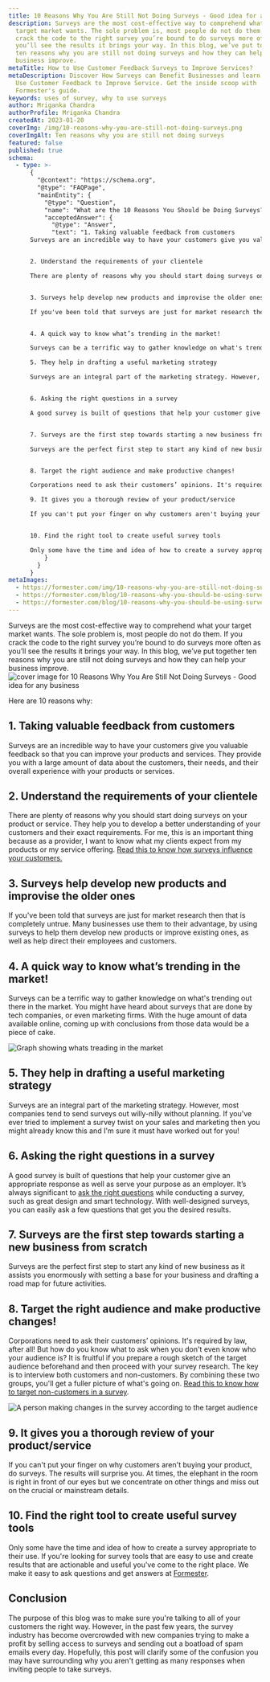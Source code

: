 ```yaml
---
title: 10 Reasons Why You Are Still Not Doing Surveys - Good idea for any business
description: Surveys are the most cost-effective way to comprehend what your
  target market wants. The sole problem is, most people do not do them. If you
  crack the code to the right survey you’re bound to do surveys more often as
  you’ll see the results it brings your way. In this blog, we’ve put together
  ten reasons why you are still not doing surveys and how they can help your
  business improve.
metaTitle: How to Use Customer Feedback Surveys to Improve Services?
metaDescription: Discover How Surveys can Benefit Businesses and learn How to
  Use Customer Feedback to Improve Service. Get the inside scoop with
  Formester's guide.
keywords: uses of survey, why to use surveys
author: Mriganka Chandra
authorProfile: Mriganka Chandra
createdAt: 2023-01-20
coverImg: /img/10-reasons-why-you-are-still-not-doing-surveys.png
coverImgAlt: Ten reasons why you are still not doing surveys
featured: false
published: true
schema:
  - type: >-
      {
        "@context": "https://schema.org",
        "@type": "FAQPage",
        "mainEntity": {
          "@type": "Question",
          "name": "What are the 10 Reasons You Should be Doing Surveys?",
          "acceptedAnswer": {
            "@type": "Answer",
            "text": "1. Taking valuable feedback from customers
      Surveys are an incredible way to have your customers give you valuable feedback so that you can improve your products and services. They provide you with a large amount of data about the customers, their needs, and their overall experience with your products or services.


      2. Understand the requirements of your clientele 

      There are plenty of reasons why you should start doing surveys on your product or service. They help you to develop a better understanding of your customers and their exact requirements. For me, this is an important thing because as a provider, I want to know what my clients expect from my products or my service offering. 


      3. Surveys help develop new products and improvise the older ones

      If you've been told that surveys are just for market research then that is completely untrue. Many businesses use them to their advantage, by using surveys to help them develop new products or improve existing ones, as well as help direct their employees and customers.


      4. A quick way to know what’s trending in the market!

      Surveys can be a terrific way to gather knowledge on what's trending out there in the market. You might have heard about surveys that are done by tech companies, or even marketing firms. With the huge amount of data available online, coming up with conclusions from those data would be a piece of cake.

      5. They help in drafting a useful marketing strategy 

      Surveys are an integral part of the marketing strategy. However, most companies tend to send surveys out willy-nilly without planning. If you've ever tried to implement a survey twist on your sales and marketing then you might already know this and I'm sure it must have worked out for you!


      6. Asking the right questions in a survey

      A good survey is built of questions that help your customer give an appropriate response as well as serve your purpose as an employer. It’s always significant to ask the right questions while conducting a survey, such as great design and smart technology. With well-designed surveys, you can easily ask a few questions that get you the desired results.


      7. Surveys are the first step towards starting a new business from scratch 

      Surveys are the perfect first step to start any kind of new business as it assists you enormously with setting a base for your business and drafting a road map for future activities.


      8. Target the right audience and make productive changes! 

      Corporations need to ask their customers’ opinions. It's required by law, after all! But how do you know what to ask when you don't even know who your audience is? It is fruitful if you prepare a rough sketch of the target audience beforehand and then proceed with your survey research. The key is to interview both customers and non-customers. By combining these two groups, you'll get a fuller picture of what's going on.

      9. It gives you a thorough review of your product/service 

      If you can't put your finger on why customers aren't buying your product, do surveys. The results will surprise you. At times, the elephant in the room is right in front of our eyes but we concentrate on other things and miss out on the crucial or mainstream details.


      10. Find the right tool to create useful survey tools

      Only some have the time and idea of how to create a survey appropriate to their use. If you're looking for survey tools that are easy to use and create results that are actionable and useful you've come to the right place."
          }
        }
      }
metaImages:
  - https://formester.com/img/10-reasons-why-you-are-still-not-doing-surveys.png
  - https://formester.com/blog/10-reasons-why-you-should-be-using-surveys/a-quick-way-to-know-what-trending-in-the-market.png"
  - https://formester.com/blog/10-reasons-why-you-should-be-using-surveys/target-the-right-audience-and-make-productive-changes.png
---
```


Surveys are the most cost-effective way to comprehend what your target market wants. The sole problem is, most people do not do them. If you crack the code to the right survey you’re bound to do surveys more often as you’ll see the results it brings your way. In this blog, we’ve put together ten reasons why you are still not doing surveys and how they can help your business improve.
![cover image for 10 Reasons Why You Are Still Not Doing Surveys - Good idea for any business](/img/10-reasons-why-you-are-still-not-doing-surveys.png "cover image for 10 Reasons Why You Are Still Not Doing Surveys - Good idea for any business")

Here are 10 reasons why:


## 1. Taking valuable feedback from customers

Surveys are an incredible way to have your customers give you valuable feedback so that you can improve your products and services. They provide you with a large amount of data about the customers, their needs, and their overall experience with your products or services. 


## 2. Understand the requirements of your clientele 

There are plenty of reasons why you should start doing surveys on your product or service. They help you to develop a better understanding of your customers and their exact requirements. For me, this is an important thing because as a provider, I want to know what my clients expect from my products or my service offering. [Read this to know how surveys influence your customers.](https://hbr.org/2002/05/how-surveys-influence-customers)


## 3. Surveys help develop new products and improvise the older ones

If you've been told that surveys are just for market research then that is completely untrue. Many businesses use them to their advantage, by using surveys to help them develop new products or improve existing ones, as well as help direct their employees and customers. 


## 4. A quick way to know what’s trending in the market!

Surveys can be a terrific way to gather knowledge on what's trending out there in the market. You might have heard about surveys that are done by tech companies, or even marketing firms. With the huge amount of data available online, coming up with conclusions from those data would be a piece of cake.

![Graph showing whats treading in the market](/blog/10-reasons-why-you-should-be-using-surveys/a-quick-way-to-know-what-trending-in-the-market.png 'Graph showing whats treading in the market')

## 5. They help in drafting a useful marketing strategy 

Surveys are an integral part of the marketing strategy. However, most companies tend to send surveys out willy-nilly without planning. If you've ever tried to implement a survey twist on your sales and marketing then you might already know this and I'm sure it must have worked out for you!


## 6. Asking the right questions in a survey

A good survey is built of questions that help your customer give an appropriate response as well as serve your purpose as an employer. It’s always significant to [ask the right questions](https://refiner.io/blog/product-survey-questions/) while conducting a survey, such as great design and smart technology. With well-designed surveys, you can easily ask a few questions that get you the desired results. 


## 7. Surveys are the first step towards starting a new business from scratch 

Surveys are the perfect first step to start any kind of new business as it assists you enormously with setting a base for your business and drafting a road map for future activities.


## 8. Target the right audience and make productive changes! 

Corporations need to ask their customers’ opinions. It's required by law, after all! But how do you know what to ask when you don't even know who your audience is? It is fruitful if you prepare a rough sketch of the target audience beforehand and then proceed with your survey research. The key is to interview both customers and non-customers. By combining these two groups, you'll get a fuller picture of what's going on. [Read this to know how to target non-customers in a survey](https://www.driveresearch.com/how-to-survey-non-customers/#:~:text=The%20answers%20to%20non%2Dcustomer,than%20campaigns%20based%20on%20assumptions.).

![A person making changes in the survey according to the target audience](/blog/10-reasons-why-you-should-be-using-surveys/target-the-right-audience-and-make-productive-changes.png 'A person making changes in the survey according to the target audience')


## 9. It gives you a thorough review of your product/service 

If you can't put your finger on why customers aren't buying your product, do surveys. The results will surprise you. At times, the elephant in the room is right in front of our eyes but we concentrate on other things and miss out on the crucial or mainstream details. 


## 10. Find the right tool to create useful survey tools

Only some have the time and idea of how to create a survey appropriate to their use. If you're looking for survey tools that are easy to use and create results that are actionable and useful you've come to the right place. We make it easy to ask questions and get answers at [Formester](/).


## Conclusion

The purpose of this blog was to make sure you're talking to all of your customers the right way. However, in the past few years, the survey industry has become overcrowded with new companies trying to make a profit by selling access to surveys and sending out a boatload of spam emails every day. Hopefully, this post will clarify some of the confusion you may have surrounding why you aren't getting as many responses when inviting people to take surveys.
